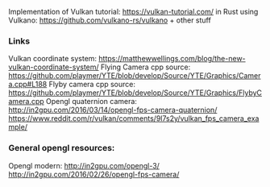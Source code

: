 Implementation of Vulkan tutorial: https://vulkan-tutorial.com/ in Rust using Vulkano: https://github.com/vulkano-rs/vulkano + other stuff

### Links
Vulkan coordinate system: https://matthewwellings.com/blog/the-new-vulkan-coordinate-system/
Flying Camera cpp source: https://github.com/playmer/YTE/blob/develop/Source/YTE/Graphics/Camera.cpp#L188
Flyby camera cpp source: https://github.com/playmer/YTE/blob/develop/Source/YTE/Graphics/FlybyCamera.cpp
Opengl quaternion camera: http://in2gpu.com/2016/03/14/opengl-fps-camera-quaternion/
https://www.reddit.com/r/vulkan/comments/9l7s2y/vulkan_fps_camera_example/

### General opengl resources:
Opengl modern: http://in2gpu.com/opengl-3/
	http://in2gpu.com/2016/02/26/opengl-fps-camera/

